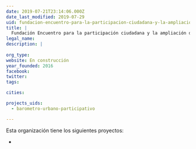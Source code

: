 ```yaml
---
date: 2019-07-21T23:14:06.000Z
date_last_modified: 2019-07-29
uid: fundacion-encuentro-para-la-participacion-ciudadana-y-la-ampliacion-de-derechos
title: |
  Fundación Encuentro para la participación ciudadana y la ampliación de derechos
legal_name: 
description: |
  
org_type: 
website: En construcción
year_founded: 2016
facebook: 
twitter: 
tags:

cities: 

projects_uids:
  - barometro-urbano-participativo

---
```


Esta organización tiene los siguientes proyectos:

- [](/proyectos/barometro-urbano-participativo)
